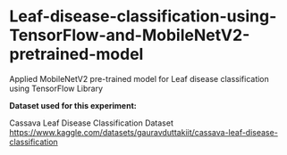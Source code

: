 # Leaf-disease-classification-using-TensorFlow-and-MobileNetV2-pretrained-model

Applied MobileNetV2 pre-trained model for Leaf disease classification using TensorFlow Library


**Dataset used for this experiment:** 

Cassava Leaf Disease Classification Dataset https://www.kaggle.com/datasets/gauravduttakiit/cassava-leaf-disease-classification
